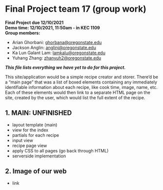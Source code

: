 # Final Project team 17 (group work)
**Final Project due 12/10/2021**<br/>
**Demo time: 12/10/2021, 11:50am - in KEC 1109**<br/>
**Group members:**
- Arian Ghorbani: ghorbana@oregonstate.edu
- Jackson Anglin: anglinj@oregonstate.edu
- Ka Lun Galant Lam: lamkalu@oregonstate.edu
- Yuhang Zhang: zhanyuh2@oregonstate.edu<br/>

***This file lists everything we have yet to do for this project.***<br/>

This site/application would be a simple recipe creator and storer. There’d be a “main page” that was a list of boxed elements containing any immediately identifiable information about each recipe, like cook time, image, name, etc. Each of these elements would then link to a separate HTML page on the site, created by the user, which would list the full extent of the recipe.
## 1. MAIN: UNFINISHED
-  layout template (main)
-  view for the index
-  partials for each recipe
-  input view
-  recipe page view
-  apply CSS to all pages (go back through HTML)
-  serverside implementation
## 2. Image of our web
- link